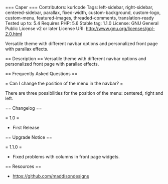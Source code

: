 === Caper ===
Contributors: kurlcode
Tags: left-sidebar, right-sidebar, centered-sidebar, parallax, fixed-width, custom-background, custom-logo, custom-menu, featured-images, threaded-comments, translation-ready
Tested up to: 5.4
Requires PHP: 5.6
Stable tag: 1.1.0
License: GNU General Public License v2 or later
License URI: http://www.gnu.org/licenses/gpl-2.0.html

Versatile theme with different navbar options and personalized front page with parallax effects.

== Description ==
Versatile theme with different navbar options and personalized front page with parallax effects.

== Frequently Asked Questions ==

= Can I change the position of the menu in the navbar? =

There are three possibilities for the position of the menu: centered, right and left. 

== Changelog ==

= 1.0 =
* First Release

== Upgrade Notice ==

= 1.1.0 =
* Fixed problems with columns in front page widgets.


== Resources ==
* https://github.com/maddisondesigns